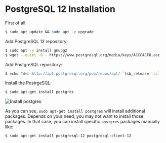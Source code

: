 # PostgreSQL 12 Installation #


First of all:
```bash
$ sudo apt update && sudo apt -y upgrade
```

Add PostgreSQL 12 repository:
```bash
$ sudo apt -y install gnupg2
$ wget --quiet -O - https://www.postgresql.org/media/keys/ACCC4CF8.asc | sudo apt-key add -
```

Add PostgreSQL repository:
```bash
$ echo "deb http://apt.postgresql.org/pub/repos/apt/ `lsb_release -cs`-pgdg main" |sudo tee  /etc/apt/sources.list.d/pgdg.list
```

Install the PostrgeSQL:
```bash
$ sudo apt-get install postgres
```
![Install postgres](../images/postgre_12_installation.png)

As you can see, `sudo apt-get install postgres` will install additional packages. Depends on your need, you may not want to install those packages. In that case, you can install specific `postgres` packages manually like:
```bash
$ sudo apt-get install postgresql-12 postgresql-client-12
```